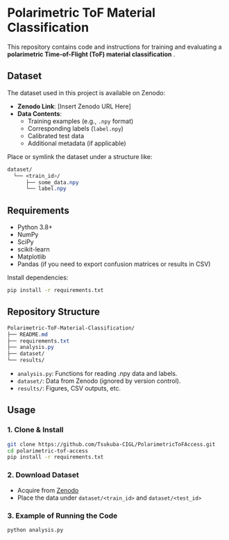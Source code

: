 # Polarimetric ToF Material Classification

This repository contains code and instructions for training and evaluating a **polarimetric Time-of-Flight (ToF) material classification** .

## Dataset

The dataset used in this project is available on Zenodo:

- **Zenodo Link**: [Insert Zenodo URL Here]  
- **Data Contents**:  
  - Training examples (e.g., `.npy` format)  
  - Corresponding labels (`label.npy`)  
  - Calibrated test data  
  - Additional metadata (if applicable)

Place or symlink the dataset under a structure like:

```css
dataset/
  └── <train_id>/
      ├── some_data.npy
      └── label.npy
```


## Requirements

- Python 3.8+  
- NumPy  
- SciPy  
- scikit-learn  
- Matplotlib  
- Pandas (if you need to export confusion matrices or results in CSV)

Install dependencies:

```bash
pip install -r requirements.txt
```
## Repository Structure

```css
Polarimetric-ToF-Material-Classification/
├── README.md
├── requirements.txt
├── analysis.py
├── dataset/
└── results/
```

- `analysis.py`: Functions for reading .npy data and labels.
- `dataset/`: Data from Zenodo (ignored by version control).
- `results/`: Figures, CSV outputs, etc.

## Usage

### 1. Clone & Install

```bash
git clone https://github.com/Tsukuba-CIGL/PolarimetricToFAccess.git
cd polarimetric-tof-access
pip install -r requirements.txt
```

### 2. Download Dataset
- Acquire from [Zenodo](https://zenodo.org/records/15038366) 
- Place the data under `dataset/<train_id>` and `dataset/<test_id>`

### 3. Example of Running the Code

```bash
python analysis.py
```

